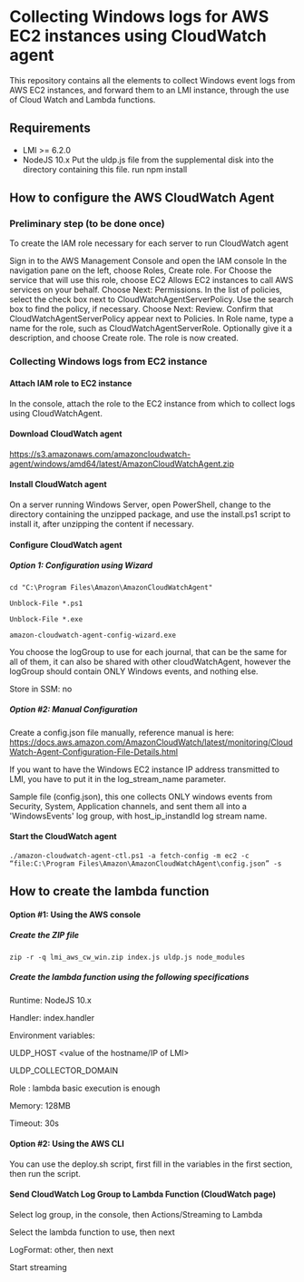 # Collecting Windows logs for AWS EC2 instances using CloudWatch agent

This repository contains all the elements to collect Windows event logs from AWS EC2 instances, and forward them to an LMI instance, through the use of Cloud Watch and Lambda functions.

## Requirements

* LMI >= 6.2.0
* NodeJS 10.x
Put the uldp.js file from the supplemental disk into the directory containing this file.
run npm install

## How to configure the AWS CloudWatch Agent

### Preliminary step (to be done once)

To create the IAM role necessary for each server to run CloudWatch agent

Sign in to the AWS Management Console and open the IAM console
In the navigation pane on the left, choose Roles, Create role. 
For Choose the service that will use this role, choose EC2 Allows EC2 instances to call AWS services on your behalf. Choose Next: Permissions. 
In the list of policies, select the check box next to CloudWatchAgentServerPolicy. Use the search box to find the policy, if necessary. 
Choose Next: Review. 
Confirm that CloudWatchAgentServerPolicy appear next to Policies. In Role name, type a name for the role, such as CloudWatchAgentServerRole. Optionally give it a description, and choose Create role. 
The role is now created.

### Collecting Windows logs from EC2 instance

#### Attach IAM role to EC2 instance

In the console, attach the role to the EC2 instance from which to collect logs using CloudWatchAgent.

#### Download CloudWatch agent

https://s3.amazonaws.com/amazoncloudwatch-agent/windows/amd64/latest/AmazonCloudWatchAgent.zip

#### Install CloudWatch agent

On a server running Windows Server, open PowerShell, change to the directory containing the unzipped package, and use the install.ps1 script to install it, after unzipping the content if necessary.

#### Configure CloudWatch agent

##### Option 1: Configuration using Wizard

```
cd "C:\Program Files\Amazon\AmazonCloudWatchAgent"

Unblock-File *.ps1

Unblock-File *.exe

amazon-cloudwatch-agent-config-wizard.exe
```

You choose the logGroup to use for each journal, that can be the same for all of them, it can also be shared with other cloudWatchAgent, however the logGroup should contain ONLY Windows events, and nothing else.

Store in SSM: no

##### Option #2: Manual Configuration

Create a config.json file manually, reference manual is here:
https://docs.aws.amazon.com/AmazonCloudWatch/latest/monitoring/CloudWatch-Agent-Configuration-File-Details.html

If you want to have the Windows EC2 instance IP address transmitted to LMI, you have to put it in the log_stream_name parameter.

Sample file (config.json), this one collects ONLY windows events from Security, System, Application channels, and sent them all into a 'WindowsEvents' log group, with host_ip_instandId log stream name.

#### Start the CloudWatch agent

```
./amazon-cloudwatch-agent-ctl.ps1 -a fetch-config -m ec2 -c “file:C:\Program Files\Amazon\AmazonCloudWatchAgent\config.json” -s
```

## How to create the lambda function

#### Option #1: Using the AWS console

##### Create the ZIP file

```
zip -r -q lmi_aws_cw_win.zip index.js uldp.js node_modules
```

##### Create the lambda function using the following specifications
Runtime: NodeJS 10.x

Handler: index.handler

Environment variables:

ULDP_HOST <value of the hostname/IP of LMI>

ULDP_COLLECTOR_DOMAIN <give a name to easily identify source in LMI>

Role : lambda basic execution is enough

Memory: 128MB

Timeout: 30s

#### Option #2: Using the AWS CLI

You can use the deploy.sh script, first fill in the variables in the first section, then run the script.

#### Send CloudWatch Log Group to Lambda Function (CloudWatch page)

Select log group, in the console, then Actions/Streaming to Lambda

Select the lambda function to use, then next

LogFormat: other, then next

Start streaming

